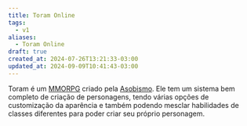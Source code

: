 ```yaml
---
title: Toram Online
tags:
  - v1
aliases:
  - Toram Online
draft: true
created_at: 2024-07-26T13:21:33-03:00
updated_at: 2024-09-09T10:41:43-03:00
---
```


Toram é um [MMORPG](../../../../ideias/2024/07/07/MMORPG.md) criado pela [Asobismo](../../../../ideias/2024/07/08/Asobismo.md). Ele tem um sistema bem completo de criação de personagens, tendo várias opções de customização da aparência e também podendo mesclar habilidades de classes diferentes para poder criar seu próprio personagem. 




